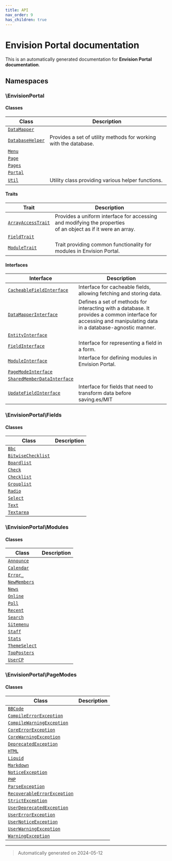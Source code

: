 ```yaml
---
title: API
nav_order: 9
has_children: true
---
```


# Envision Portal documentation



This is an automatically generated documentation for **Envision Portal documentation**.


## Namespaces


### \EnvisionPortal

#### Classes

| Class | Description |
|-------|-------------|
| [`DataMapper`](./classes/EnvisionPortal/DataMapper.md) | |
| [`DatabaseHelper`](./classes/EnvisionPortal/DatabaseHelper.md) | Provides a set of utility methods for working with the database.|
| [`Menu`](./classes/EnvisionPortal/Menu.md) | |
| [`Page`](./classes/EnvisionPortal/Page.md) | |
| [`Pages`](./classes/EnvisionPortal/Pages.md) | |
| [`Portal`](./classes/EnvisionPortal/Portal.md) | |
| [`Util`](./classes/EnvisionPortal/Util.md) | Utility class providing various helper functions.|


#### Traits

| Trait | Description |
|-------|-------------|
| [`ArrayAccessTrait`](./classes/EnvisionPortal/ArrayAccessTrait.md) | Provides a uniform interface for accessing and modifying the properties<br />of an object as if it were an array.|
| [`FieldTrait`](./classes/EnvisionPortal/FieldTrait.md) | |
| [`ModuleTrait`](./classes/EnvisionPortal/ModuleTrait.md) | Trait providing common functionality for modules in Envision Portal.|



#### Interfaces

| Interface | Description |
|-----------|-------------|
| [`CacheableFieldInterface`](./classes/EnvisionPortal/CacheableFieldInterface.md) | Interface for cacheable fields, allowing fetching and storing data.|
| [`DataMapperInterface`](./classes/EnvisionPortal/DataMapperInterface.md) | Defines a set of methods for interacting with a database.  It<br />provides a common interface for accessing and manipulating data<br />in a database-agnostic manner.|
| [`EntityInterface`](./classes/EnvisionPortal/EntityInterface.md) | |
| [`FieldInterface`](./classes/EnvisionPortal/FieldInterface.md) | Interface for representing a field in a form.|
| [`ModuleInterface`](./classes/EnvisionPortal/ModuleInterface.md) | Interface for defining modules in Envision Portal.|
| [`PageModeInterface`](./classes/EnvisionPortal/PageModeInterface.md) | |
| [`SharedMemberDataInterface`](./classes/EnvisionPortal/SharedMemberDataInterface.md) | |
| [`UpdateFieldInterface`](./classes/EnvisionPortal/UpdateFieldInterface.md) | Interface for fields that need to transform data before saving.es/MIT|



### \EnvisionPortal\Fields

#### Classes

| Class | Description |
|-------|-------------|
| [`Bbc`](./classes/EnvisionPortal/Fields/Bbc.md) | |
| [`BitwiseChecklist`](./classes/EnvisionPortal/Fields/BitwiseChecklist.md) | |
| [`Boardlist`](./classes/EnvisionPortal/Fields/Boardlist.md) | |
| [`Check`](./classes/EnvisionPortal/Fields/Check.md) | |
| [`Checklist`](./classes/EnvisionPortal/Fields/Checklist.md) | |
| [`Grouplist`](./classes/EnvisionPortal/Fields/Grouplist.md) | |
| [`Radio`](./classes/EnvisionPortal/Fields/Radio.md) | |
| [`Select`](./classes/EnvisionPortal/Fields/Select.md) | |
| [`Text`](./classes/EnvisionPortal/Fields/Text.md) | |
| [`Textarea`](./classes/EnvisionPortal/Fields/Textarea.md) | |




### \EnvisionPortal\Modules

#### Classes

| Class | Description |
|-------|-------------|
| [`Announce`](./classes/EnvisionPortal/Modules/Announce.md) | |
| [`Calendar`](./classes/EnvisionPortal/Modules/Calendar.md) | |
| [`Error_`](./classes/EnvisionPortal/Modules/Error_.md) | |
| [`NewMembers`](./classes/EnvisionPortal/Modules/NewMembers.md) | |
| [`News`](./classes/EnvisionPortal/Modules/News.md) | |
| [`Online`](./classes/EnvisionPortal/Modules/Online.md) | |
| [`Poll`](./classes/EnvisionPortal/Modules/Poll.md) | |
| [`Recent`](./classes/EnvisionPortal/Modules/Recent.md) | |
| [`Search`](./classes/EnvisionPortal/Modules/Search.md) | |
| [`Sitemenu`](./classes/EnvisionPortal/Modules/Sitemenu.md) | |
| [`Staff`](./classes/EnvisionPortal/Modules/Staff.md) | |
| [`Stats`](./classes/EnvisionPortal/Modules/Stats.md) | |
| [`ThemeSelect`](./classes/EnvisionPortal/Modules/ThemeSelect.md) | |
| [`TopPosters`](./classes/EnvisionPortal/Modules/TopPosters.md) | |
| [`UserCP`](./classes/EnvisionPortal/Modules/UserCP.md) | |




### \EnvisionPortal\PageModes

#### Classes

| Class | Description |
|-------|-------------|
| [`BBCode`](./classes/EnvisionPortal/PageModes/BBCode.md) | |
| [`CompileErrorException`](./classes/EnvisionPortal/PageModes/CompileErrorException.md) | |
| [`CompileWarningException`](./classes/EnvisionPortal/PageModes/CompileWarningException.md) | |
| [`CoreErrorException`](./classes/EnvisionPortal/PageModes/CoreErrorException.md) | |
| [`CoreWarningException`](./classes/EnvisionPortal/PageModes/CoreWarningException.md) | |
| [`DeprecatedException`](./classes/EnvisionPortal/PageModes/DeprecatedException.md) | |
| [`HTML`](./classes/EnvisionPortal/PageModes/HTML.md) | |
| [`Liquid`](./classes/EnvisionPortal/PageModes/Liquid.md) | |
| [`Markdown`](./classes/EnvisionPortal/PageModes/Markdown.md) | |
| [`NoticeException`](./classes/EnvisionPortal/PageModes/NoticeException.md) | |
| [`PHP`](./classes/EnvisionPortal/PageModes/PHP.md) | |
| [`ParseException`](./classes/EnvisionPortal/PageModes/ParseException.md) | |
| [`RecoverableErrorException`](./classes/EnvisionPortal/PageModes/RecoverableErrorException.md) | |
| [`StrictException`](./classes/EnvisionPortal/PageModes/StrictException.md) | |
| [`UserDeprecatedException`](./classes/EnvisionPortal/PageModes/UserDeprecatedException.md) | |
| [`UserErrorException`](./classes/EnvisionPortal/PageModes/UserErrorException.md) | |
| [`UserNoticeException`](./classes/EnvisionPortal/PageModes/UserNoticeException.md) | |
| [`UserWarningException`](./classes/EnvisionPortal/PageModes/UserWarningException.md) | |
| [`WarningException`](./classes/EnvisionPortal/PageModes/WarningException.md) | |




***
> Automatically generated on 2024-05-12
